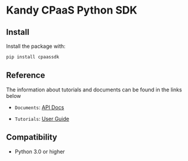 # Kandy CPaaS Python SDK

## Install

Install the package with:

```bash
pip install cpaassdk
```

## Reference

The information about tutorials and documents can be found in the links below

* `Documents`: [API Docs](https://kandy-io.github.io/kandy-cpaas-python-sdk/docs)

* `Tutorials`:  [User Guide](https://Kandy-IO.github.io/kandy-cpaas-python-sdk/tutorials/?KANDY=Kandy&KANDYFQDN=oauth-cpaas.att.com#/GetStarted)

## Compatibility
- Python 3.0 or higher
